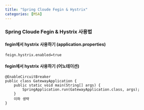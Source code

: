 ```yaml
---
title: "Spring Cloude Fegin & Hystrix"
categories: [MSA]
---
```


### Spring Cloude Fegin & Hystrix 사용법 




#### fegin에서 hystrix 사용하기 (application.properties)
``` 
feign.hystrix.enabled=true 
```

#### fegin에서 hystrix 사용하기 (어노테이션)
``` 
@EnableCircuitBreaker 
public class GatewayApplication {
    public static void main(String[] args) {
        SpringApplication.run(GatewayApplication.class, args);
    }
    이하 생략 
}
```
